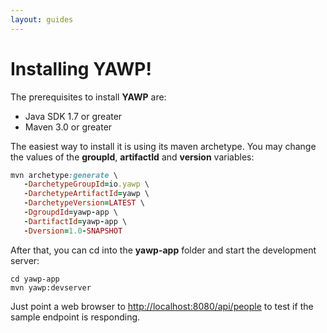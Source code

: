 ```yaml
---
layout: guides
---
```

# Installing YAWP!

The prerequisites to install __YAWP__ are:

 * Java SDK 1.7 or greater
 * Maven 3.0 or greater

The easiest way to install it is using its maven archetype.
You may change the values of the __groupId__, __artifactId__ and __version__ variables:

~~~ ruby
mvn archetype:generate \
   -DarchetypeGroupId=io.yawp \
   -DarchetypeArtifactId=yawp \
   -DarchetypeVersion=LATEST \
   -DgroupdId=yawp-app \
   -DartifactId=yawp-app \
   -Dversion=1.0-SNAPSHOT
~~~

After that, you can cd into the __yawp-app__ folder and start the development server:

~~~ shell
cd yawp-app
mvn yawp:devserver
~~~

Just point a web browser to [http://localhost:8080/api/people](http://localhost:8080/api/people) to test if the sample endpoint is responding.